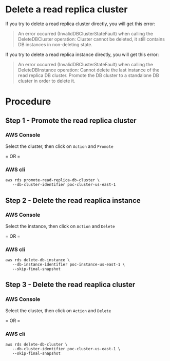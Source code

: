 # Delete a read replica cluster

If you try to delete a read replica cluster directly, you will get this error:
> An error occurred (InvalidDBClusterStateFault) when calling the DeleteDBCluster operation: Cluster cannot be deleted, it still contains DB instances in non-deleting state.

If you try to delete a read replica instance directly, you will get this error:

> An error occurred (InvalidDBClusterStateFault) when calling the DeleteDBInstance operation: Cannot delete the last instance of the read replica DB cluster. Promote the DB cluster to a standalone DB cluster in order to delete it.

# Procedure
## Step 1 - Promote the read replica cluster

### AWS Console
Select the cluster, then click on `Action` and `Promote`

= OR =

### AWS cli
```
aws rds promote-read-replica-db-cluster \
   --db-cluster-identifier poc-cluster-us-east-1
```

## Step 2 - Delete the read reaplica instance

### AWS Console
Select the instance, then click on `Action` and `Delete`

= OR =

### AWS cli
```
aws rds delete-db-instance \
   --db-instance-identifier poc-instance-us-east-1 \
   --skip-final-snapshot
```

## Step 3 - Delete the read reaplica cluster

### AWS Console
Select the cluster, then click on `Action` and `Delete`

= OR =

### AWS cli
```
aws rds delete-db-cluster \
   --db-cluster-identifier poc-cluster-us-east-1 \
   --skip-final-snapshot
```
